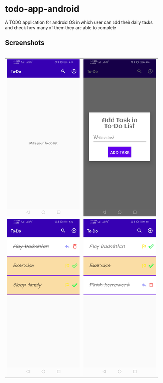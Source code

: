 # todo-app-android
A TODO application for android OS in which user can add their daily tasks and check how many of them they are able to complete

## Screenshots
#
#
<table>
  <tr>
    <td><img src="https://github.com/shivang1305/todo-app-android/blob/master/Screenshots/Intro.jpeg"></td>
    <td><img src="https://github.com/shivang1305/todo-app-android/blob/master/Screenshots/AddTask.jpeg"></td>
  </tr>
  <tr>
    <td><img src="https://github.com/shivang1305/todo-app-android/blob/master/Screenshots/TaskList1.jpeg"></td>
    <td><img src="https://github.com/shivang1305/todo-app-android/blob/master/Screenshots/TaskList2.jpeg"></td>
  </tr>
  </table>
